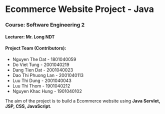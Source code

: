 <h1> Ecommerce Website Project - Java</h1>
<h3>Course: Software Engineering 2</h3>
<h4>Lecturer: Mr. Long NDT</h4>
<h4>Project Team (Contributors): </h4>
<ul>
<li>Nguyen The Dat - 1801040059</li>
<li>Do Viet Tung - 2001040219</li>
<li>Dang Tien Dat - 2001040023</li>
<li>Dao Thi Phuong Lan - 2001040113</li>
<li>Luu Thi Dung - 2001040043</li>
<li>Luu Thi Thom - 1901040212</li>
<li>Nguyen Khac Hung - 1901040102</li>
</ul>
<p>The aim of the project is to build a Ecommerce website using <strong>Java Servlet, JSP, CSS, JavaScript</strong>.</p>
